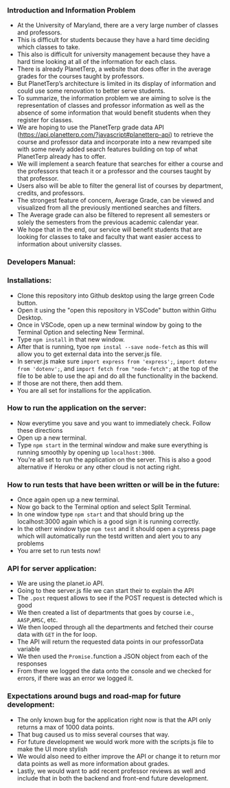 ### Introduction and Information Problem

* At the University of Maryland, there are a very large number of classes and professors.
* This is difficult for students because they have a hard time deciding which classes to take.
* This also is difficult for university management because they have a hard time looking at all of the information for each class. 
* There is already PlanetTerp, a website that does offer in the average grades for the courses taught by professors. 
* But PlanetTerp’s architecture is limited in its display of information and could use some renovation to better serve students. 
* To summarize, the information problem we are aiming to solve is the representation of classes and professor information as well as the absence of some information that would benefit students when they register for classes.
* We are hoping to use the PlanetTerp grade data API (https://api.planetterp.com/?javascript#planetterp-api) to retrieve the course and professor data and incorporate into a new revamped site with some newly added search features building on top of what PlanetTerp already has to offer. 
* We will implement a search feature that searches for either a course and the professors that teach it or a professor and the courses taught by that professor. 
* Users also will be able to filter the general list of courses by department, credits, and professors. 
* The strongest feature of concern, Average Grade, can be viewed and visualized from all the previously mentioned searches and filters.
* The Average grade can also be filtered to represent all semesters or solely the semesters from the previous academic calendar year. 
* We hope that in the end, our service will benefit students that are looking for classes to take and faculty that want easier access to information about university classes.


### Developers Manual:

### Installations:
* Clone this repository into Github desktop using the large grreen Code button. 
* Open it using the "open this repository in VSCode" button within Githu Desktop.
* Once in VSCode, open up a new terminal window by going to the Terminal Option and selecting New Terminal.
* Type `npm install` in that new window.
* After that is running, tyoe `npm instal --save node-fetch` as this will allow you to get external data into the server.js file.
* In server.js make sure  `import express from 'express';`, `import dotenv from 'dotenv';`, and `import fetch from "node-fetch";` at the top of the file to be able to use the api and do all the functionality in the backend.
* If those are not there, then add them.
* You are all set for installions for the application.

### How to run the application on the server:
* Now everytime you save and you want to immediately check. Follow these directions 
* Open up a new terminal.
* Type `npm start` in the terminal window and make sure everything is running smoothly by opening up `localhost:3000`.
* You're all set to run the application on the server. This is also a good alternative if Heroku or any other cloud is not acting right.

### How to run tests that have been written or will be in the future:
* Once again open up a new terminal.
* Now go back to the Terminal option and select Split Terminal.
* In one window type `npm start` and that should bring up the localhost:3000 again which is a good sign it is running correctly.
* In the otherr window type `npm test` and it should open a cypress page which will automatically run the testd written and alert you to any problems
* You arre set to run tests now!


### API for server application:
* We are using the planet.io API.
* Going to thee server.js file we can start their to explain the API
* The `.post` request allows to see if the POST request is detected which is good 
* We then created a list of departments that goes by course i.e., `AASP`,`AMSC`, etc.
* We then looped through all the departments and fetched their course data with `GET` in the for loop.
* The API will return the requested data points in our professorData variable
* We then used the `Promise.`function a JSON object from each of the responses
* From there we logged the data onto the console and we checked for errors, if there was an error we logged it.

### Expectations around bugs and road-map for future development:
* The only known bug for the application right now is that the API only returns a max of 1000 data points. 
* That bug caused us to miss several courses that way.
* For future development we would work more with the scripts.js file to make the UI more stylish
* We would also need to either improve the API or change it to return mor data points as well as more information about grades.
* Lastly, we would want to add recent professor reviews as well and include that in both the backend and front-end future development.
